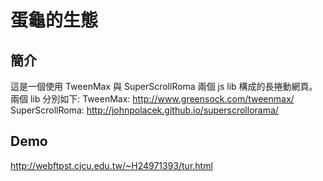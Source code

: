 # 蛋龜的生態

## 簡介

這是一個使用 TweenMax 與 SuperScrollRoma 兩個 js lib 構成的長捲動網頁。兩個 lib 分別如下:
TweenMax: http://www.greensock.com/tweenmax/
SuperScrollRoma: http://johnpolacek.github.io/superscrollorama/


## Demo
http://webftpst.cjcu.edu.tw/~H24971393/tur.html

